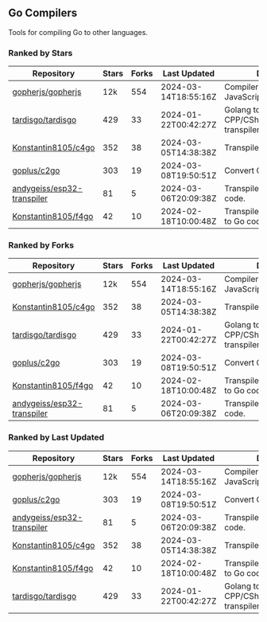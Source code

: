 ## Go Compilers

Tools for compiling Go to other languages.

### Ranked by Stars

| Repository | Stars | Forks | Last Updated | Description | 
|------------|-------|-------|--------------|-------------|
| [gopherjs/gopherjs](https://github.com/gopherjs/gopherjs) | 12k | 554 | 2024-03-14T18:55:16Z |  Compiler from Go to JavaScript. |
| [tardisgo/tardisgo](https://github.com/tardisgo/tardisgo) | 429 | 33 | 2024-01-22T00:42:27Z |  Golang to Haxe to CPP/CSharp/Java/JavaScript transpiler. |
| [Konstantin8105/c4go](https://github.com/Konstantin8105/c4go) | 352 | 38 | 2024-03-05T14:38:38Z |  Transpile C code to Go code. |
| [goplus/c2go](https://github.com/goplus/c2go) | 303 | 19 | 2024-03-08T19:50:51Z |  Convert C code to Go code. |
| [andygeiss/esp32-transpiler](https://github.com/andygeiss/esp32-transpiler) | 81 | 5 | 2024-03-06T20:09:38Z |  Transpile Go into Arduino code. |
| [Konstantin8105/f4go](https://github.com/Konstantin8105/f4go) | 42 | 10 | 2024-02-18T10:00:48Z |  Transpile FORTRAN 77 code to Go code. |

### Ranked by Forks

| Repository | Stars | Forks | Last Updated | Description | 
|------------|-------|-------|--------------|-------------|
| [gopherjs/gopherjs](https://github.com/gopherjs/gopherjs) | 12k | 554 | 2024-03-14T18:55:16Z |  Compiler from Go to JavaScript. |
| [Konstantin8105/c4go](https://github.com/Konstantin8105/c4go) | 352 | 38 | 2024-03-05T14:38:38Z |  Transpile C code to Go code. |
| [tardisgo/tardisgo](https://github.com/tardisgo/tardisgo) | 429 | 33 | 2024-01-22T00:42:27Z |  Golang to Haxe to CPP/CSharp/Java/JavaScript transpiler. |
| [goplus/c2go](https://github.com/goplus/c2go) | 303 | 19 | 2024-03-08T19:50:51Z |  Convert C code to Go code. |
| [Konstantin8105/f4go](https://github.com/Konstantin8105/f4go) | 42 | 10 | 2024-02-18T10:00:48Z |  Transpile FORTRAN 77 code to Go code. |
| [andygeiss/esp32-transpiler](https://github.com/andygeiss/esp32-transpiler) | 81 | 5 | 2024-03-06T20:09:38Z |  Transpile Go into Arduino code. |

### Ranked by Last Updated

| Repository | Stars | Forks | Last Updated | Description | 
|------------|-------|-------|--------------|-------------|
| [gopherjs/gopherjs](https://github.com/gopherjs/gopherjs) | 12k | 554 | 2024-03-14T18:55:16Z |  Compiler from Go to JavaScript. |
| [goplus/c2go](https://github.com/goplus/c2go) | 303 | 19 | 2024-03-08T19:50:51Z |  Convert C code to Go code. |
| [andygeiss/esp32-transpiler](https://github.com/andygeiss/esp32-transpiler) | 81 | 5 | 2024-03-06T20:09:38Z |  Transpile Go into Arduino code. |
| [Konstantin8105/c4go](https://github.com/Konstantin8105/c4go) | 352 | 38 | 2024-03-05T14:38:38Z |  Transpile C code to Go code. |
| [Konstantin8105/f4go](https://github.com/Konstantin8105/f4go) | 42 | 10 | 2024-02-18T10:00:48Z |  Transpile FORTRAN 77 code to Go code. |
| [tardisgo/tardisgo](https://github.com/tardisgo/tardisgo) | 429 | 33 | 2024-01-22T00:42:27Z |  Golang to Haxe to CPP/CSharp/Java/JavaScript transpiler. |

